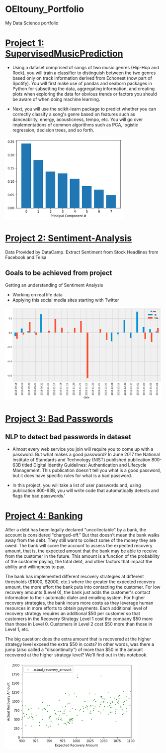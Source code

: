 # OEltouny_Portfolio
My Data Science portfolio

# [Project 1: SupervisedMusicPrediction](https://github.com/OmarEltouny78/SupervisedMusicPrediction)

- Using a dataset comprised of songs of two music genres (Hip-Hop and Rock), you will train a classifier to distinguish between the two genres based only on track information derived from Echonest (now part of Spotify). You will first make use of pandas and seaborn packages in Python for subsetting the data, aggregating information, and creating plots when exploring the data for obvious trends or factors you should be aware of when doing machine learning.

- Next, you will use the scikit-learn package to predict whether you can correctly classify a song's genre based on features such as danceability, energy, acousticness, tempo, etc. You will go over implementations of common algorithms such as PCA, logistic regression, decision trees, and so forth.

![](https://github.com/OmarEltouny78/OEltouny_Portfolio/blob/main/images/PCA.png)

# [Project 2: Sentiment-Analysis](https://github.com/OmarEltouny78/Sentiment-Analysis)

Data Provided by DataCamp. Extract Sentiment from Stock Headlines from Facebook and Telsa



## Goals to be achieved from project

Getting an understanding of Sentiment Analysis
- Working on real life data
- Applying this social media sites starting with Twitter

![](https://github.com/OmarEltouny78/OEltouny_Portfolio/blob/main/images/Analysis.png)

# [Project 3: Bad Passwords](https://github.com/OmarEltouny78/Bad_Passwords)

## NLP to detect bad passwords in dataset

- Almost every web service you join will require you to come up with a password. But what makes a good password? In June 2017 the National Institute of Standards and Technology (NIST) published publication 800-63B titled Digital Identity Guidelines: Authentication and Lifecycle Management. This publication doesn't tell you what is a good password, but it does have specific rules for what is a bad password.

- In this project, you will take a list of user passwords and, using publication 800-63B, you will write code that automatically detects and flags the bad passwords.'

# [Project 4: Banking](https://github.com/OmarEltouny78/Banking)

After a debt has been legally declared "uncollectable" by a bank, the account is considered "charged-off." But that doesn't mean the bank walks away from the debt. They still want to collect some of the money they are owed. The bank will score the account to assess the expected recovery amount, that is, the expected amount that the bank may be able to receive from the customer in the future. This amount is a function of the probability of the customer paying, the total debt, and other factors that impact the ability and willingness to pay.

The bank has implemented different recovery strategies at different thresholds ($1000, $2000, etc.) where the greater the expected recovery amount, the more effort the bank puts into contacting the customer. For low recovery amounts (Level 0), the bank just adds the customer's contact information to their automatic dialer and emailing system. For higher recovery strategies, the bank incurs more costs as they leverage human resources in more efforts to obtain payments. Each additional level of recovery strategy requires an additional $50 per customer so that customers in the Recovery Strategy Level 1 cost the company $50 more than those in Level 0. Customers in Level 2 cost $50 more than those in Level 1, etc.

The big question: does the extra amount that is recovered at the higher strategy level exceed the extra $50 in costs? In other words, was there a jump (also called a "discontinuity") of more than $50 in the amount recovered at the higher strategy level? We'll find out in this notebook.

![](https://github.com/OmarEltouny78/OEltouny_Portfolio/blob/main/images/Banking.png)

